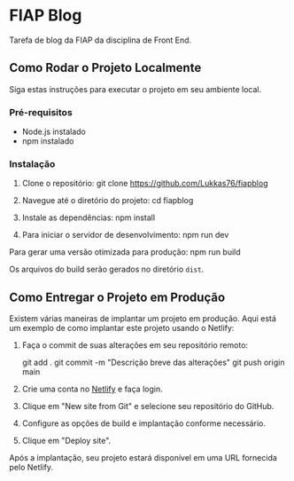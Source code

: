 # FIAP Blog

Tarefa de blog da FIAP da disciplina de Front End.

## Como Rodar o Projeto Localmente

Siga estas instruções para executar o projeto em seu ambiente local.

### Pré-requisitos

- Node.js instalado
- npm instalado

### Instalação

1. Clone o repositório: git clone https://github.com/Lukkas76/fiapblog

2. Navegue até o diretório do projeto: cd fiapblog

3. Instale as dependências: npm install

4. Para iniciar o servidor de desenvolvimento: npm run dev

Para gerar uma versão otimizada para produção: npm run build

Os arquivos do build serão gerados no diretório `dist`.

## Como Entregar o Projeto em Produção

Existem várias maneiras de implantar um projeto em produção. Aqui está um exemplo de como implantar este projeto usando o Netlify:

1. Faça o commit de suas alterações em seu repositório remoto:

    git add .
    git commit -m "Descrição breve das alterações"
    git push origin main


2. Crie uma conta no [Netlify](https://www.netlify.com/) e faça login.

3. Clique em "New site from Git" e selecione seu repositório do GitHub.

4. Configure as opções de build e implantação conforme necessário.

5. Clique em "Deploy site".

Após a implantação, seu projeto estará disponível em uma URL fornecida pelo Netlify.
